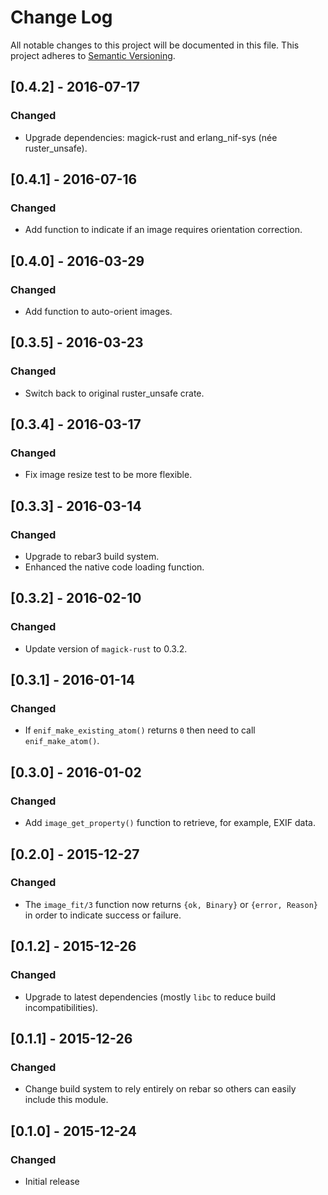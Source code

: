 # Change Log

All notable changes to this project will be documented in this file.
This project adheres to [Semantic Versioning](http://semver.org/).

## [0.4.2] - 2016-07-17
### Changed
- Upgrade dependencies: magick-rust and erlang_nif-sys (née ruster_unsafe).

## [0.4.1] - 2016-07-16
### Changed
- Add function to indicate if an image requires orientation correction.

## [0.4.0] - 2016-03-29
### Changed
- Add function to auto-orient images.

## [0.3.5] - 2016-03-23
### Changed
- Switch back to original ruster_unsafe crate.

## [0.3.4] - 2016-03-17
### Changed
- Fix image resize test to be more flexible.

## [0.3.3] - 2016-03-14
### Changed
- Upgrade to rebar3 build system.
- Enhanced the native code loading function.

## [0.3.2] - 2016-02-10
### Changed
- Update version of `magick-rust` to 0.3.2.

## [0.3.1] - 2016-01-14
### Changed
- If `enif_make_existing_atom()` returns `0` then need to call `enif_make_atom()`.

## [0.3.0] - 2016-01-02
### Changed
- Add `image_get_property()` function to retrieve, for example, EXIF data.

## [0.2.0] - 2015-12-27
### Changed
- The `image_fit/3` function now returns `{ok, Binary}` or `{error, Reason}` in order
  to indicate success or failure.

## [0.1.2] - 2015-12-26
### Changed
- Upgrade to latest dependencies (mostly `libc` to reduce build incompatibilities).

## [0.1.1] - 2015-12-26
### Changed
- Change build system to rely entirely on rebar so others can easily include this module.

## [0.1.0] - 2015-12-24
### Changed
- Initial release
